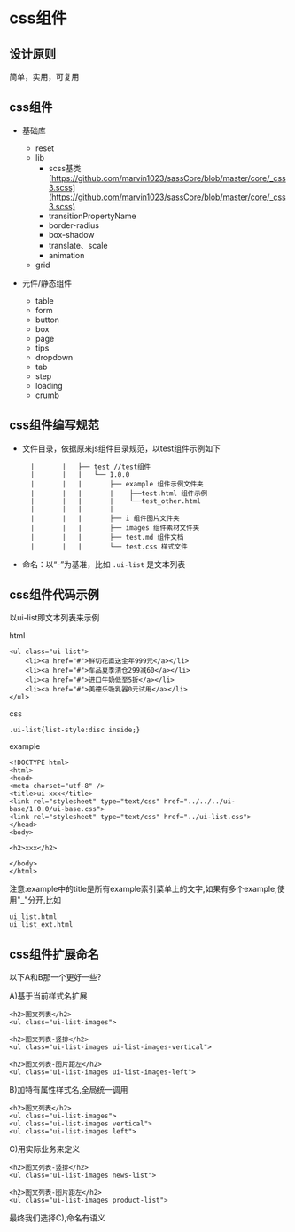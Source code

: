 # css组件

## 设计原则

简单，实用，可复用 

## css组件

* 基础库
	* reset 
	* lib
		* scss基类 [https://github.com/marvin1023/sassCore/blob/master/core/_css3.scss](https://github.com/marvin1023/sassCore/blob/master/core/_css3.scss) 
		* transitionPropertyName
		* border-radius
		* box-shadow
		* translate、scale
		* animation
	* grid

* 元件/静态组件

	* table
	* form
	* button
	* box
	* page
	* tips
	* dropdown
	* tab
	* step
	* loading
	* crumb

## css组件编写规范

* 文件目录，依据原来js组件目录规范，以test组件示例如下

		|       |   ├── test //test组件
		|       |   |   └── 1.0.0
		|       |   |       ├── example 组件示例文件夹
		|       |   |       |    ├──test.html 组件示例
		|       |   |       |    └──test_other.html
		|       |   |       |   
		|       |   |       ├── i 组件图片文件夹
		|       |   |       ├── images 组件素材文件夹
		|       |   |       ├── test.md 组件文档
		|       |   |       └── test.css 样式文件

* 命名：以“-”为基准，比如 `.ui-list` 是文本列表

## css组件代码示例

以ui-list即文本列表来示例

html

	<ul class="ui-list">
	    <li><a href="#">鲜切花直送全年999元</a></li>
	    <li><a href="#">车品夏季清仓299减60</a></li>
	    <li><a href="#">进口牛奶低至5折</a></li>
	    <li><a href="#">美德乐吸乳器0元试用</a></li>
	</ul>

css

	.ui-list{list-style:disc inside;}

example

	<!DOCTYPE html>
	<html>
	<head>
	<meta charset="utf-8" />
	<title>ui-xxx</title>
	<link rel="stylesheet" type="text/css" href="../../../ui-base/1.0.0/ui-base.css">
	<link rel="stylesheet" type="text/css" href="../ui-list.css">
	</head>
	<body>

	<h2>xxx</h2>

	</body>
	</html>

注意:example中的title是所有example索引菜单上的文字,如果有多个example,使用"_"分开,比如

	ui_list.html
	ui_list_ext.html

## css组件扩展命名
以下A和B那一个更好一些?

A)基于当前样式名扩展

	<h2>图文列表</h2>
	<ul class="ui-list-images">

	<h2>图文列表-竖排</h2>
	<ul class="ui-list-images ui-list-images-vertical">

	<h2>图文列表-图片距左</h2>
	<ul class="ui-list-images ui-list-images-left">

B)加特有属性样式名,全局统一调用

	<h2>图文列表</h2>
	<ul class="ui-list-images">
	<ul class="ui-list-images vertical">
	<ul class="ui-list-images left">

C)用实际业务来定义
	
	<h2>图文列表-竖排</h2>
	<ul class="ui-list-images news-list">

	<h2>图文列表-图片距左</h2>
	<ul class="ui-list-images product-list">

最终我们选择C),命名有语义

